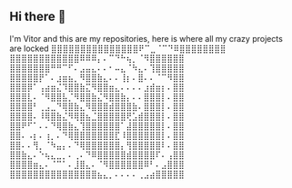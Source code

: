 ## Hi there 👋
I'm Vitor and this are my repositories, here is where all my crazy projects are locked
⣿⣿⣿⣿⣿⣿⣿⣿⣿⣿⣿⣿⣿⣿⣿⠟⠉⣀⠈⠉⠙⠿⣿⣿⣿⣿⣿⣿⣿⣿
⣿⣿⣿⣿⣿⣿⣿⣿⣿⣿⣿⣿⠿⠿⠿⡄⠄⠉⠙⠓⢦⡀⠈⠻⣿⣿⣿⣿⣿⣿ 
⣿⣿⣿⣿⣿⣿⣿⠛⠛⠉⠋⠄⣠⣤⣄⠄⠄⠂⠤⣄⠈⠳⣄⠄⢹⣿⣿⣿⣿⣿ 
⣿⣿⣿⣿⣿⡟⠁⠄⣰⣶⣦⡀⠻⣿⣿⣷⣄⠄⠄⢸⡆⠄⣿⠄⠄⠈⠉⠻⣿⣿ 
⣿⣿⣿⡿⠁⢠⣴⣶⣌⠹⣿⣿⣷⣍⠻⣿⣿⣶⣄⠄⠄⠄⠄⣰⣾⣶⡆⠄⣿⣿ 
⣿⣿⣿⣇⠄⠈⠻⣿⣿⣧⡈⠻⣿⣿⣷⣌⠻⣿⣿⣷⡄⠄⠄⣿⣿⣿⡇⠄⣿⣿ 
⣿⣿⣿⣿⠃⢀⣠⣀⠙⢿⣿⣷⣄⠻⣿⣿⣿⣾⣿⣿⣿⣷⠄⣿⣿⣿⡇⠄⣿⣿ 
⣿⣿⣿⣿⠄⠸⢿⣿⣷⣌⠻⢿⣿⣦⣈⣿⣿⣿⣿⣿⢟⣡⣾⣿⣿⣿⡇⠄⣿⣿ 
⣿⣿⠟⠋⠁⠄⠄⠙⢿⣿⣷⣄⢹⣿⣿⣿⣿⣿⣿⠁⣼⣿⣿⣿⣿⣿⡇⠄⣿⣿ 
⣿⣿⠄⠠⡆⠄⢰⡀⠄⠙⢿⣿⣿⣿⣿⣿⣿⣿⣏⠸⣿⣿⣿⣿⣿⣿⡇⠄⣿⣿ 
⣿⣿⠄⠄⢻⡀⠈⠳⣤⡄⠄⠙⢿⣿⣿⣿⣿⣿⣿⡄⢻⣿⣿⣿⣿⣿⠇⠄⣿⣿ 
⣿⣿⣷⣄⠄⠑⢦⣄⣀⡀⠄⢀⠄⠙⠿⣿⣿⣿⣿⣿⣾⣿⣿⣿⣿⠏⠄⢠⣿⣿ 
⣿⣿⣿⣿⣶⣄⠄⠈⠉⠁⠄⣸⣿⣄⠄⠈⠻⣿⣿⣿⣿⣿⣿⠿⠃⠄⣠⣿⣿⣿ 
⣿⣿⣿⣿⣿⣿⣿⣿⣿⣿⣿⣿⣿⣿⣿⣦⣄⡀⠄⠄⠄⠄⢀⣠⣴⣿⣿⣿⣿⣿
                                                                                                                                                                                    

<!--

Here are some ideas to get you started:

- 🔭 I’m currently working on ...
- 🌱 I’m currently learning ...
- 👯 I’m looking to collaborate on ...
- 🤔 I’m looking for help with ...
- 💬 Ask me about ...
- 📫 How to reach me: ...
- 😄 Pronouns: ...
- ⚡ Fun fact: ...
-->
